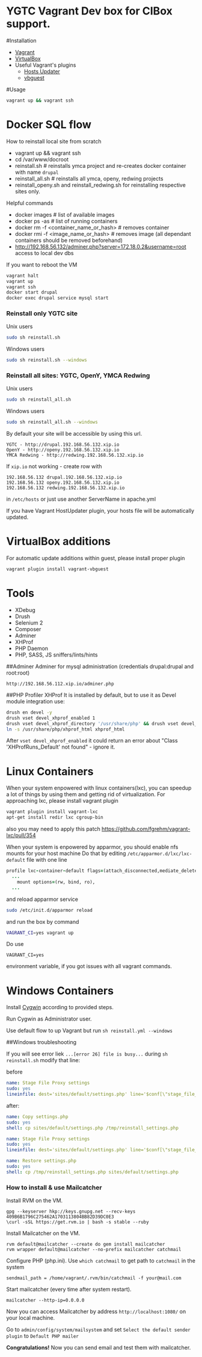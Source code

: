 YGTC Vagrant Dev box for CIBox support.
======

#Installation
* [Vagrant](https://www.vagrantup.com/downloads.html)
* [VirtualBox](https://www.virtualbox.org/wiki/Downloads)
* Useful Vagrant's plugins
  * [Hosts Updater](https://github.com/cogitatio/vagrant-hostsupdater)
  * [vbguest](https://github.com/dotless-de/vagrant-vbguest)


#Usage

```sh
vagrant up && vagrant ssh
```

# Docker SQL flow
How to reinstall local site from scratch
- vagrant up && vagrant ssh
- cd /var/www/docroot
- reinstall.sh # reinstalls ymca project and re-creates docker container with name `drupal`
- reinstall_all.sh # reinstalls all ymca, openy, redwing projects
- reinstall_openy.sh and reinstall_redwing.sh for reinstalling respective sites only.

Helpful commands
- docker images # list of available images
- docker ps -as # list of running containers
- docker rm -f <container_name_or_hash> # removes container
- docker rmi -f <image_name_or_hash> # removes image (all dependant containers should be removed beforehand)
- http://192.168.56.132/adminer.php?server=172.18.0.2&username=root access to local dev dbs

If you want to reboot the VM
```sh
vagrant halt
vagrant up
vagrant ssh
docker start drupal
docker exec drupal service mysql start
```

### Reinstall only YGTC site

Unix users
```sh
sudo sh reinstall.sh
```
Windows users
```sh
sudo sh reinstall.sh --windows
```

### Reinstall all sites: YGTC, OpenY, YMCA Redwing
Unix users
```sh
sudo sh reinstall_all.sh
```
Windows users
```sh
sudo sh reinstall_all.sh --windows
```


By default your site will be accessible by using this url. 

```
YGTC - http://drupal.192.168.56.132.xip.io
OpenY - http://openy.192.168.56.132.xip.io
YMCA Redwing - http://redwing.192.168.56.132.xip.io
```

If ```xip.io``` not working - create row with

```hosts
192.168.56.132 drupal.192.168.56.132.xip.io
192.168.56.132 openy.192.168.56.132.xip.io
192.168.56.132 redwing.192.168.56.132.xip.io
```

in ```/etc/hosts``` or just use another ServerName in apache.yml

If you have Vagrant HostUpdater plugin, your hosts file will be automatically updated.

VirtualBox additions
=====
For automatic update additions within guest, please install proper plugin

```sh
vagrant plugin install vagrant-vbguest
```


Tools
=====

* XDebug
* Drush
* Selenium 2
* Composer
* Adminer
* XHProf
* PHP Daemon
* PHP, SASS, JS sniffers/lints/hints

##Adminer
Adminer for mysql administration (credentials drupal:drupal and root:root)

```
http://192.168.56.112.xip.io/adminer.php
```

##PHP Profiler XHProf
It is installed by default, but to use it as Devel module integration use:
```sh
drush en devel -y
drush vset devel_xhprof_enabled 1
drush vset devel_xhprof_directory '/usr/share/php' && drush vset devel_xhprof_url '/xhprof_html/index.php'
ln -s /usr/share/php/xhprof_html xhprof_html
```
After `vset devel_xhprof_enabled` it could return an error about "Class 'XHProfRuns_Default' not found" - ignore it.


Linux Containers
=====

When your system enpowered with linux containers(lxc), you can speedup a lot of things by
using them and getting rid of virtualization.
For approaching lxc, please install vagrant plugin

```sh
vagrant plugin install vagrant-lxc
apt-get install redir lxc cgroup-bin
```
also you may need to apply this patch https://github.com/fgrehm/vagrant-lxc/pull/354

When your system is enpowered by apparmor, you should enable nfs mounts for your host
machine
Do that by editing ```/etc/apparmor.d/lxc/lxc-default``` file with one line

```ruby
profile lxc-container-default flags=(attach_disconnected,mediate_deleted) {
  ...
    mount options=(rw, bind, ro),
  ...
```
and reload apparmor service
```sh
sudo /etc/init.d/apparmor reload
```


and run the box by command

```sh
VAGRANT_CI=yes vagrant up
```

Do use 
```
VAGRANT_CI=yes
```
environment variable, if you got issues with all vagrant commands.


Windows Containers
=====

Install [Cygwin](https://servercheck.in/blog/running-ansible-within-windows) according to provided steps.

Run Cygwin as Administrator user.

Use default flow to up Vagrant but run `sh reinstall.yml --windows`

##Windows troubleshooting

If you will see error liek ```...[error 26] file is busy...``` during ```sh reinstall.sh``` modify that line:

before

```yml
name: Stage File Proxy settings
sudo: yes
lineinfile: dest='sites/default/settings.php' line='$conf[\"stage_file_proxy_origin\"] = \"{{ stage_file_proxy_url }}";'
```

after:

```yml
name: Copy settings.php
sudo: yes
shell: cp sites/default/settings.php /tmp/reinstall_settings.php

name: Stage File Proxy settings
sudo: yes
lineinfile: dest='sites/default/settings.php' line='$conf[\"stage_file_proxy_origin\"] = \"{{ stage_file_proxy_url }}\";'

name: Restore settings.php
sudo: yes
shell: cp /tmp/reinstall_settings.php sites/default/settings.php
```

### How to install & use Mailcatcher

Install RVM on the VM.

```
gpg --keyserver hkp://keys.gnupg.net --recv-keys 409B6B1796C275462A1703113804BB82D39DC0E3
\curl -sSL https://get.rvm.io | bash -s stable --ruby
```

Install Mailcatcher on the VM.

```
rvm default@mailcatcher --create do gem install mailcatcher
rvm wrapper default@mailcatcher --no-prefix mailcatcher catchmail
```

Configure PHP (php.ini). Use `which catchmail` to get path to `catchmail` in the system

```
sendmail_path = /home/vagrant/.rvm/bin/catchmail -f your@mail.com
```

Start mailcatcher (every time after system restart).

```
mailcatcher --http-ip=0.0.0.0
```

Now you can access Mailcatcher by address `http://localhost:1080/` on your local machine.

Go to `admin/config/system/mailsystem` and set `Select the default sender plugin` to `Default PHP mailer`

**Congratulations!** Now you can send email and test them with mailcatcher.
